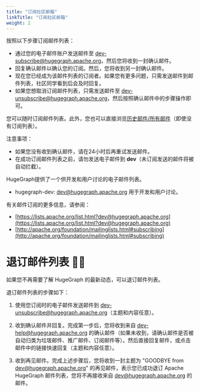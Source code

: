 ```yaml
---
title: "订阅社区邮箱"
linkTitle: "订阅社区邮箱"
weight: 2
---
```


按照以下步骤订阅邮件列表：

- 通过您的电子邮件账户发送邮件至 [dev-subscribe@hugegraph.apache.org](mailto:dev-subscribe@hugegraph.apache.org)，然后您将收到一封确认邮件。
- 回复确认邮件以确认您的订阅。然后，您将收到另一封确认邮件。
- 现在您已经成为该邮件列表的订阅者。如果您有更多问题，只需发送邮件到邮件列表，社区同学看到后会及时回复。
- 如果您想取消订阅邮件列表，只需发送邮件至 [dev-unsubscribe@hugegraph.apache.org](mailto:dev-unsubscribe@hugegraph.apache.org)，然后按照确认邮件中的步骤操作即可。

您可以随时订阅邮件列表。此外，您也可以直接浏览[历史邮件/所有邮件](https://lists.apache.org/list.html?dev@hugegraph.apache.org)（即使没有订阅列表）。

 注意事项：

 - 如果您没有收到确认邮件，请在24小时后再重试发送邮件。
 - 在成功订阅邮件列表之前，请勿发送电子邮件到 **dev**（未订阅发送的邮件将被自动拦截）。

HugeGraph提供了一个供开发和用户讨论的电子邮件列表。

- hugegraph-dev: [dev@hugegraph.apache.org](mailto:dev@hugegraph.apache.org) 用于开发和用户讨论。

有关邮件订阅的更多信息，请参阅：

- [https://lists.apache.org/list.html?dev@hugegraph.apache.org](https://lists.apache.org/list.html?dev@hugegraph.apache.org)
- [http://apache.org/foundation/mailinglists.html#subscribing](http://apache.org/foundation/mailinglists.html#subscribing)

# 退订邮件列表 👋🏻 

如果您不再需要了解 HugeGraph 的最新动态，可以退订邮件列表。

退订邮件列表的步骤如下：

1. 使用您订阅时的电子邮件发送邮件到 [dev-unsubscribe@hugegraph.apache.org](mailto:dev-unsubscribe@hugegraph.apache.org)（主题和内容任意）。

2. 收到确认邮件并回复。完成第一步后，您将收到来自 [dev-help@hugegraph.apache.org](mailto:dev-help@hugegraph.apache.org) 的确认邮件（如果未收到，请确认邮件是否被自动归类为垃圾邮件、推广邮件、订阅邮件等）。然后直接回复邮件，或点击邮件中的链接快速回复（主题和内容任意）。

3. 收到再见邮件。完成上述步骤后，您将收到一封主题为 "GOODBYE from [dev@hugegraph.apache.org](mailto:dev@hugegraph.apache.org)" 的再见邮件，表示您已成功退订 Apache HugeGraph 邮件列表，您将不再接收来自 [dev@hugegraph.apache.org](mailto:dev@hugegraph.apache.org) 的邮件。
